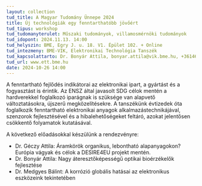 ```yaml
---
layout: collection
tud_title: A Magyar Tudomány Ünnepe 2024
title: Új technológiák egy fenntarthatóbb jövőért
tud_tipus: workshop
tud_tudomanyterulet: Műszaki tudományok, villamosmérnöki tudományok
tud_idopont: 2024.11.13. 14:00
tud_helyszin: BME, Egry J. u. 18. V1. Épület 102. + Online
tud_intezmeny: BME-VIK, Elektronikai Technológia Tanszék
tud_kapcsolattarto: Dr. Bonyár Attila, bonyar.attila@vik.bme.hu, +3614632758
tud_url: www.ett.bme.hu
date: 2024-10-26 14:00
---
```

A fenntartható fejlődés indikátorai az elektronikai ipart, a gyártást és a fogyasztást is érintik. Az ENSZ által javasolt SDG célok mentén a hardverekkel foglalkozó iparágnak is szüksége van alapvető változtatásokra, újszerű megközelítésekre. A tanszékünk évtizedek óta foglalkozik fenntartható elektronikai anyagok alkalmazástechnikájával, szenzorok fejlesztésével és a hibalehetőségeket feltáró, azokat jelentősen csökkentő folyamatok kutatásával.

A következő előadásokkal készülünk a rendezvényre:

- Dr. Géczy Attila: Áramkörök organikus, lebontható alapanyagokon? Európia vágyak és célok a DESIRE4EU projekt mentén.
- Dr. Bonyár Attila: Nagy áteresztőképességű optikai bioérzékelők fejlesztése
- Dr. Medgyes Bálint: A korrózió globális hatásai az elektronikus eszközeink tekintetében


